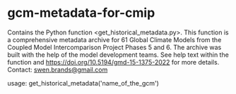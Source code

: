 # gcm-metadata-for-cmip


Contains the Python function <get_historical_metadata.py>. This function is a comprehensive metadata archive for 61 Global Climate Models from the Coupled Model Intercomparison Project Phases 5 and 6. The archive was built with the help of the model development teams. See help text within the function and https://doi.org/10.5194/gmd-15-1375-2022 for more details. Contact: swen.brands@gmail.com

usage: get_historical_metadata('name_of_the_gcm')
